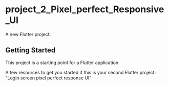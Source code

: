 # project_2_Pixel_perfect_Responsive_UI

A new Flutter project.

## Getting Started

This project is a starting point for a Flutter application.

A few resources to get you started if this is your second Flutter project:
"Login screen pixel perfect response UI"

